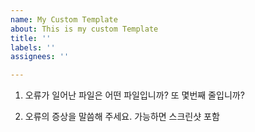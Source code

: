 ```yaml
---
name: My Custom Template
about: This is my custom Template
title: ''
labels: ''
assignees: ''

---
```


1. 오류가 일어난 파일은 어떤 파일입니까? 또 몇번째 줄입니까?

2. 오류의 증상을 말씀해 주세요. 가능하면 스크린샷 포함

